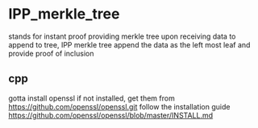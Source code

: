 # IPP_merkle_tree
stands for instant proof providing merkle tree
upon receiving data to append to tree, IPP merkle tree append
the data as the left most leaf and provide proof of inclusion

## cpp
gotta install openssl
if not installed, get them from https://github.com/openssl/openssl.git
follow the installation guide https://github.com/openssl/openssl/blob/master/INSTALL.md

